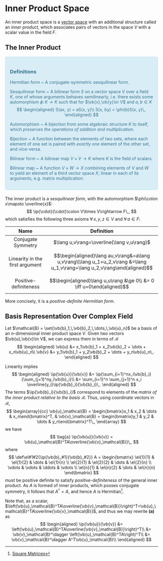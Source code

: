Inner Product Space
===================
An inner product space is a [vector space](vector-space.md) with an additional structure called an _inner product_, which associates pairs of vectors in the space $V$ with a scalar value in the field $F$.

## The Inner Product
<div style="padding:15px;margin-bottom:20px;border:1px solid transparent;border-radius:4px;color:#31708f;background-color:#d9edf7
;border-color:#bce8f1;">
    
### Definitions
Hermitian form
  ~ A conjugate-symmetric sesquilinear form.
    
Sesquilinear form
  ~ A bilinear form $S$ on a vector space $V$ over a field $K$, one of whose arguments behaves semilinearly, i.e. there exists some automorphism $\phi\colon K\rightarrow K$ such that for $\vb{x},\vb{y}\in V$ and $a,b\in K$
    $$
    \begin{aligned}
    S(ax, y) = aS(x, y)\\
    S(x, by) = \phi(b)S(x, y)\,.
    \end{aligned}
    $$
    
Automorphism
  ~ A bijection from some algebraic structure $K$ to itself, which *preserves the operations of addition and multiplication*.
    
Bijection
  ~ A function between the elements of two sets, where each element of one set is paired with *exactly one* element of the other set, and vice-versa.

Bilinear form
  ~ A bilinear map $V\times V\rightarrow K$ where $K$ is the field of scalars.
    
Bilinear map
  ~ A function $V\times W \rightarrow X$ combining elements of $V$ and $W$ to yield an element of a third vector space $X$, linear in each of its arguments, e.g. matrix multiplication.
</div>

The inner product is a *sesquilinear form*, with the automorphism $\phi\colon x\mapsto \overline{x}$:
$$
\ip{\cdot}{\cdot}\colon V\times V\rightarrow F\,,
$$
which satisfies the following three axioms $\forall\, x,y,z\in V$ and $\forall\, a\in F$:

|               Name              	|                                                   Definition                                                                 	|
|:-------------------------------:	|:-----------------------------------------------------------------------------------------------------------------------------:|
|        Conjugate Symmetry       	|                                 $\lang u,v\rang=\overline{\lang v,u\rang}$                                                   	|
| Linearity in the first argument 	| $$\begin{aligned}\lang au,v\rang&=a\lang u,v\rang\\\lang u_1+u_2,v\rang &=\lang u_1,v\rang+\lang u_2,v\rang\end{aligned}$$ 	|
| Positive-definiteness           	| $$\begin{aligned}\lang u,u\rang &\ge 0\\ &= 0 \iff u=0\end{aligned}$$       	|

More concisely, it is a *positive-definite Hermitian form*.

Basis Representation Over Complex Field
---------------------------------------
Let $\mathcal{B} = \set{\vb{b}_1,\,\vb{b}_2,\,\dots,\,\vb{u}_n}$ be a basis of an $n$-dimensional inner product space $V$. Given two vectors $\vb{u},\vb{v}\in V$, we can express them in terms of $\mathcal{B}$
$$
\begin{aligned}
    \vb{u} &= x_1\vb{b}_1 + x_2\vb{b}_2 + \dots + x_n\vb{u}_n\\
    \vb{v} &= y_1\vb{b}_1 + y_2\vb{b}_2 + \dots + y_n\vb{u}_n\,.
\end{aligned}
$$

Linearity implies
$$
\begin{aligned}
\ip{\vb{u}}{\vb{v}} &= \ip{\sum_{i=1}^nx_i\vb{b}_i}{\sum_{j=1}^ny_i\vb{b}_i}\\
                    &= \sum_{i=1}^n \sum_{j=1}^n x_i \overline{y_i}\ip{\vb{b}_i}{\vb{b}_i}\,.
\end{aligned}
$$
The terms $\ip{\vb{b}_i}{\vb{b}_i}$ correspond to elements of the *matrix of the inner product relative to the basis $\mathcal{B}$*. Thus, using coordinate vectors in $\mathcal{B}$,
$$
\begin{array}{cc}
\vb{u}_\mathcal{B} = \begin{bmatrix}x_1 & x_2 & \dots & x_n\end{bmatrix}^T, & \vb{v}_\mathcal{B} = \begin{bmatrix}y_1 & y_2 & \dots & y_n\end{bmatrix}^T\,,
\end{array}
$$
we have 
$$
\tag{a}
\ip{\vb{u}}{\vb{v}} = \vb{u}_\mathcal{B}^TA\overline{\vb{v}_\mathcal{B}}\,,
$$
where 
$$
\def\el#1#2{\ip{\vb{b}_#1}{\vb{b}_#2}}
A = \begin{bmatrix} 
    \el{1}{1} & \el{1}{2} & \dots  & \el{1}{n} \\
    \el{2}{1} & \el{2}{2} & \dots  & \el{2}{n} \\
    \vdots    & \vdots    & \ddots & \vdots    \\
    \el{n}{1} & \el{n}{2} & \dots  & \el{n}{n}
\end{bmatrix}
$$ 
must be positive definite to satisfy *positive-definiteness* of the general inner product. As $A$ is formed of inner products, which posses conjugate symmetry, it follows that $A^\dagger = A$, and hence $A$ is Hermitian[^1].

Note that, as a scalar, $\left(\vb{u}_\mathcal{B}^TA\overline{\vb{v}_\mathcal{B}}\right)^T=\vb{u}_\mathcal{B}^TA\overline{\vb{v}_\mathcal{B}}$, and thus we may rewrite **(a)** as 
$$
\begin{aligned}
\ip{\vb{u}}{\vb{v}} &= \left(\vb{u}_\mathcal{B}^TA\overline{\vb{v}_\mathcal{B}}\right)^T\\
                    &= \vb{v}_\mathcal{B}^\dagger \left(\vb{u}_\mathcal{B}^TA\right)^T\\
                    &= \vb{v}_\mathcal{B}^\dagger A^T\vb{u}_\mathcal{B}\\
\end{aligned}
$$
<!-- N.B. basis vectors do not need to be orthonormal, only linearly independent, and span the space -->

[^1]: [Square Matrices](square-matrices.md#Hermitian-%5BNormal%5D)